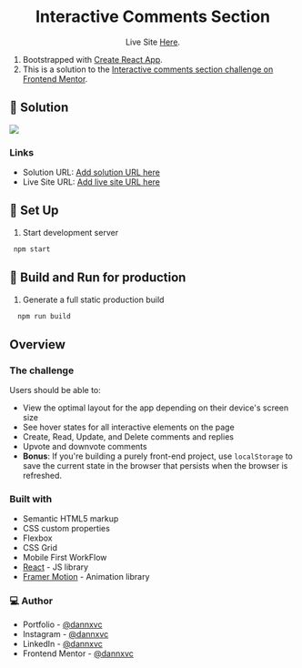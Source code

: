 <h1 align="center">Interactive Comments Section</h1>

<p align="center">Live Site <a href="https://interactive-comments-section-danna.pages.dev/">Here</a>.</p>

1. Bootstrapped with [Create React App](https://github.com/facebook/create-react-app).
2. This is a solution to the [Interactive comments section challenge on Frontend Mentor](https://www.frontendmentor.io/challenges/interactive-comments-section-iG1RugEG9).

## 👾 Solution

![](/src/assets/img/solution/solution_gif.gif)

### Links

- Solution URL: [Add solution URL here](https://www.frontendmentor.io/solutions/interactive-comments-section-developed-with-reactjs-8wVgiKuePG)
- Live Site URL: [Add live site URL here](https://interactive-comments-section-danna.pages.dev/)

## 👾 Set Up

1. Start development server

  ```sh
   npm start
   ```

## 👾 Build and Run for production
1. Generate a full static production build

 ```sh
   npm run build
   ```
## Overview

### The challenge
Users should be able to:

- View the optimal layout for the app depending on their device's screen size
- See hover states for all interactive elements on the page
- Create, Read, Update, and Delete comments and replies
- Upvote and downvote comments
- **Bonus**: If you're building a purely front-end project, use `localStorage` to save the current state in the browser that persists when the browser is refreshed.
<!-- - **Bonus**: Instead of using the `createdAt` strings from the `data.json` file, try using timestamps and dynamically track the time since the comment or reply was posted. -->

### Built with

- Semantic HTML5 markup
- CSS custom properties
- Flexbox
- CSS Grid
- Mobile First WorkFlow
- [React](https://reactjs.org/) - JS library
- [Framer Motion](https://www.framer.com/) - Animation library

### 💻 Author

- Portfolio - [@dannxvc](https://danna.pages.dev/)
- Instagram - [@dannxvc](https://www.instagram.com/dannxvc/)
- LinkedIn - [@dannxvc](https://www.linkedin.com/in/dannxvc/)
- Frontend Mentor - [@dannxvc](https://www.frontendmentor.io/profile/dannxvc)

